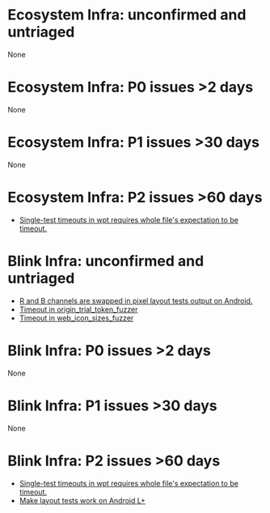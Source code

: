 # Ecosystem Infra: unconfirmed and untriaged
None

# Ecosystem Infra: P0 issues >2 days
None

# Ecosystem Infra: P1 issues >30 days
None

# Ecosystem Infra: P2 issues >60 days
* [Single-test timeouts in wpt requires whole file's expectation to be timeout.](https://crbug.com/777526)

# Blink Infra: unconfirmed and untriaged
* [R and B channels are swapped in pixel layout tests output on Android.](https://crbug.com/804492)
* [Timeout in origin_trial_token_fuzzer](https://crbug.com/802377)
* [Timeout in web_icon_sizes_fuzzer](https://crbug.com/802134)

# Blink Infra: P0 issues >2 days
None

# Blink Infra: P1 issues >30 days
None

# Blink Infra: P2 issues >60 days
* [Single-test timeouts in wpt requires whole file's expectation to be timeout.](https://crbug.com/777526)
* [Make layout tests work on Android L+](https://crbug.com/567947)

